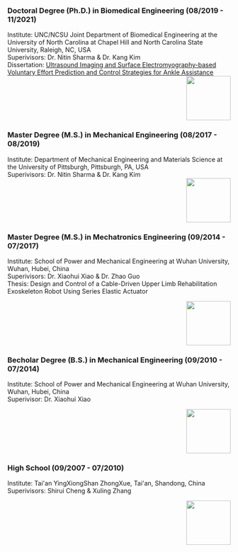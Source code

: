 ### Doctoral Degree (Ph.D.) in Biomedical Engineering (08/2019 - 11/2021)

Institute: UNC/NCSU Joint Department of Biomedical Engineering at the University of North Carolina at Chapel Hill and North Carolina State University, Raleigh, NC, USA
<br>
Superivisors: Dr. Nitin Sharma & Dr. Kang Kim
<br>
Dissertation: [Ultrasound Imaging and Surface Electromyography-based Voluntary Effort Prediction and Control Strategies for Ankle Assistance](https://repository.lib.ncsu.edu/handle/1840.20/39195)
<br>
<img align="right" width="100" height="100" src="https://user-images.githubusercontent.com/75514501/179607199-fa3ebb4b-169c-4ea2-b7f5-e3403908af28.png">
<br clear="right"/>

### Master Degree (M.S.) in Mechanical Engineering (08/2017 - 08/2019)

Institute: Department of Mechanical Engineering and Materials Science at the University of Pittsburgh, Pittsburgh, PA, USA
<br>
Superivisors: Dr. Nitin Sharma & Dr. Kang Kim
<br>
<img align="right" width="100" height="100" src="https://user-images.githubusercontent.com/75514501/180282491-abc20ea3-f18b-4f26-8970-7dcb7a1132ce.png">
<br clear="right"/>


### Master Degree (M.S.) in Mechatronics Engineering (09/2014 - 07/2017)

Institute: School of Power and Mechanical Engineering at Wuhan University, Wuhan, Hubei, China
<br>
Superivisors: Dr. Xiaohui Xiao & Dr. Zhao Guo
<br>
Thesis: Design and Control of a Cable-Driven Upper Limb Rehabilitation Exoskeleton Robot Using Series Elastic Actuator
<br>

<img align="right" width="100" height="100" src="https://user-images.githubusercontent.com/75514501/180282655-775475b4-23f4-46a4-8995-dc60fcf07338.png">
<br clear="right"/>

### Becholar Degree (B.S.) in Mechanical Engineering (09/2010 - 07/2014)

Institute: School of Power and Mechanical Engineering at Wuhan University, Wuhan, Hubei, China
<br>
Superivisor: Dr. Xiaohui Xiao
<br>

<img align="right" width="100" height="100" src="https://user-images.githubusercontent.com/75514501/180282669-115948cd-e5a0-46c3-aa35-7c04d189ebef.png">
<br clear="right"/>

### High School (09/2007 - 07/2010)

Institute: Tai'an YingXiongShan ZhongXue, Tai'an, Shandong, China
<br>
Superivisors: Shirui Cheng & Xuling Zhang
<br>

<img align="right" width="100" height="100" src="https://user-images.githubusercontent.com/75514501/180282673-12be3bd6-f58b-458a-84df-460ad7c7a5ed.jpg">
<br clear="right"/>
